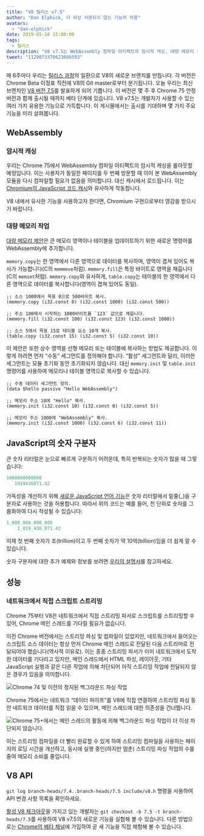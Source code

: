 ```yaml
---
title: "V8 릴리스 v7.5"
author: "Dan Elphick, 더 이상 사용되지 않는 기능의 악몽"
avatars:
  - "dan-elphick"
date: 2019-05-16 15:00:00
tags:
  - 릴리스
description: "V8 v7.5는 WebAssembly 컴파일 아티팩트의 암시적 캐싱, 대량 메모리 작업, JavaScript의 숫자 구분자 등 많은 기능을 제공합니다!"
tweet: "1129073370623086593"
---
```

매 6주마다 우리는 [릴리스 과정](/docs/release-process)의 일환으로 V8의 새로운 브랜치를 만듭니다. 각 버전은 Chrome Beta 이정표 직전에 V8의 Git master로부터 분기됩니다. 오늘 우리는 최신 브랜치인 [V8 버전 7.5](https://chromium.googlesource.com/v8/v8.git/+log/branch-heads/7.5)를 발표하게 되어 기쁩니다. 이 버전은 몇 주 후 Chrome 75 안정 버전과 함께 출시될 때까지 베타 단계에 있습니다. V8 v7.5는 개발자가 사용할 수 있는 여러 가지 유용한 기능으로 가득합니다. 이 게시물에서는 출시를 기대하며 몇 가지 주요 기능을 미리 살펴봅니다.

<!--truncate-->
## WebAssembly

### 암시적 캐싱

우리는 Chrome 75에서 WebAssembly 컴파일 아티팩트의 암시적 캐싱을 롤아웃할 예정입니다. 이는 사용자가 동일한 페이지를 두 번째 방문할 때 이미 본 WebAssembly 모듈을 다시 컴파일할 필요가 없음을 의미합니다. 대신 캐시에서 로드됩니다. 이는 [Chromium의 JavaScript 코드 캐시](/blog/code-caching-for-devs)와 유사하게 작동합니다.

V8 내에서 유사한 기능을 사용하고자 한다면, Chromium 구현으로부터 영감을 받으시기 바랍니다.

### 대량 메모리 작업

[대량 메모리 제안](https://github.com/webassembly/bulk-memory-operations)은 큰 메모리 영역이나 테이블을 업데이트하기 위한 새로운 명령어를 WebAssembly에 추가합니다.

`memory.copy`는 한 영역에서 다른 영역으로 데이터를 복사하며, 영역이 겹쳐 있어도 복사가 가능합니다(C의 `memmove`처럼). `memory.fill`은 특정 바이트로 영역을 채웁니다(C의 `memset`처럼). `memory.copy`와 유사하게, `table.copy`는 테이블의 한 영역에서 다른 영역으로 데이터를 복사합니다(영역이 겹쳐 있어도 동일).

```wasm
;; 소스 1000에서 목표 0으로 500바이트 복사.
(memory.copy (i32.const 0) (i32.const 1000) (i32.const 500))

;; 주소 100에서 시작하는 1000바이트를 `123` 값으로 채웁니다.
(memory.fill (i32.const 100) (i32.const 123) (i32.const 1000))

;; 소스 5에서 목표 15로 테이블 요소 10개 복사.
(table.copy (i32.const 15) (i32.const 5) (i32.const 10))
```

이 제안은 또한 상수 영역을 선형 메모리 또는 테이블에 복사하는 방법도 제공합니다. 이렇게 하려면 먼저 “수동” 세그먼트를 정의해야 합니다. “활성” 세그먼트와 달리, 이러한 세그먼트는 모듈 초기화 동안 초기화되지 않습니다. 대신 `memory.init` 및 `table.init` 명령어를 사용하여 메모리나 테이블 영역으로 복사할 수 있습니다.

```wasm
;; 수동 데이터 세그먼트 정의.
(data $hello passive "Hello WebAssembly")

;; 메모리 주소 10에 "Hello" 복사.
(memory.init (i32.const 10) (i32.const 0) (i32.const 5))

;; 메모리 주소 1000에 "WebAssembly" 복사.
(memory.init (i32.const 1000) (i32.const 6) (i32.const 11))
```

## JavaScript의 숫자 구분자

큰 숫자 리터럴은 눈으로 빠르게 구분하기 어려운데, 특히 반복되는 숫자가 많을 때 그렇습니다:

```js
1000000000000
   1019436871.42
```

가독성을 개선하기 위해 [새로운 JavaScript 언어 기능](/features/numeric-separators)은 숫자 리터럴에서 밑줄(_)을 구분자로 사용하는 것을 허용합니다. 따라서 위의 코드는 예를 들어, 천 단위로 숫자를 그룹화하여 다시 작성될 수 있습니다:

```js
1_000_000_000_000
    1_019_436_871.42
```

이제 첫 번째 숫자가 조(trillion)이고 두 번째 숫자가 약 10억(billion)임을 더 쉽게 알 수 있습니다.

숫자 구분자에 대한 추가 예제와 정보를 보려면 [우리의 설명서](/features/numeric-separators)를 참고하세요.

## 성능

### 네트워크에서 직접 스크립트 스트리밍

Chrome 75부터 V8은 네트워크에서 직접 스트리밍 파서로 스크립트를 스트리밍할 수 있어, Chrome 메인 스레드를 기다릴 필요가 없습니다.

이전 Chrome 버전에서는 스트리밍 파싱 및 컴파일이 있었지만, 네트워크에서 들어오는 스크립트 소스 데이터는 항상 먼저 Chrome 메인 스레드로 전달된 다음 스트리머로 전달되어야 했습니다(역사적 이유로). 이는 종종 스트리밍 파서가 이미 네트워크에서 도착한 데이터를 기다리고 있지만, 메인 스레드에서 HTML 파싱, 레이아웃, 기타 JavaScript 실행과 같은 다른 작업에 의해 차단되어 아직 스트리밍 작업에 전달되지 않은 경우가 있음을 의미합니다.

![Chrome 74 및 이전의 정지된 백그라운드 파싱 작업](/_img/v8-release-75/before.jpg)

Chrome 75에서는 네트워크 “데이터 파이프”를 V8에 직접 연결하여 스트리밍 파싱 동안 네트워크 데이터를 직접 읽을 수 있으며, 메인 스레드에 대한 의존성을 건너뜁니다.

![Chrome 75+에서는 메인 스레드의 활동에 의해 백그라운드 파싱 작업이 더 이상 차단되지 않습니다.](/_img/v8-release-75/after.jpg)

이는 스트리밍 컴파일을 더 빨리 완료할 수 있게 하여 스트리밍 컴파일을 사용하는 페이지의 로딩 시간을 개선하고, 동시에 실행 중인(하지만 멈춘) 스트리밍 파싱 작업의 수를 줄여 메모리 소비를 줄입니다.

## V8 API

`git log branch-heads/7.4..branch-heads/7.5 include/v8.h` 명령을 사용하여 API 변경 사항 목록을 확인하세요.

[활성 V8 체크아웃](/docs/source-code#using-git)을 가지고 있는 개발자는 `git checkout -b 7.5 -t branch-heads/7.5`를 사용하여 V8 v7.5의 새로운 기능을 실험해 볼 수 있습니다. 다른 방법으로는 [Chrome의 베타 채널](https://www.google.com/chrome/browser/beta.html)에 가입하여 곧 새 기능을 직접 체험해 볼 수 있습니다.
